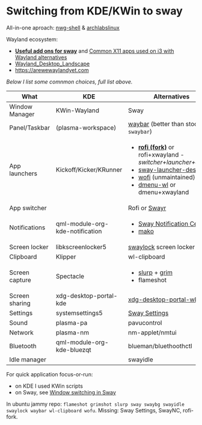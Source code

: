# Switching from KDE/KWin to sway

All-in-one aproach: [nwg-shell](https://github.com/nwg-piotr/nwg-shell) & [archlabslinux](https://archlabslinux.com/)

Wayland ecosystem:
* **[Useful add ons for sway](https://github.com/swaywm/sway/wiki/Useful-add-ons-for-sway)** and [Common X11 apps used on i3 with Wayland alternatives](https://github.com/swaywm/sway/wiki/i3-Migration-Guide#common-x11-apps-used-on-i3-with-wayland-alternatives)
* [Wayland_Desktop_Landscape](https://wiki.gentoo.org/wiki/Wayland_Desktop_Landscape)
* https://arewewaylandyet.com

*Below I list some comnmon choices, full list above.*

| What           | KDE                           | Alternatives |
| ---            | ---                           | ---|
| Window Manager | KWin-Wayland                  | Sway
| Panel/Taskbar  | (plasma-workspace)            | [waybar](https://github.com/Alexays/Waybar) (better than stock `swaybar`)
| App launchers  | Kickoff/Kicker/KRunner        | <ul><li>**[rofi (fork)](https://github.com/lbonn/rofi)** or rofi+xwayland - *switcher+launcher+dmenu*<li>[sway-launcher-desktop](https://github.com/Biont/sway-launcher-desktop)<li>[wofi](https://hg.sr.ht/~scoopta/wofi) (unmaintained)<li>[dmenu-wl](https://github.com/nyyManni/dmenu-wayland) or dmenu+xwayland</ul>
| App switcher   |                               | Rofi or [Swayr](https://sr.ht/~tsdh/swayr/)
| Notifications  |qml-module-org-kde-notification| <ul><li>[Sway Notification Center](https://github.com/ErikReider/SwayNotificationCenter)<li>[mako](https://github.com/emersion/mako)</ul>
| Screen locker  | libkscreenlocker5             | [swaylock](https://github.com/swaywm/swaylock) screen locker
| Clipboard      | Klipper                       | wl-clipboard
| Screen capture | Spectacle                     | <ul><li>[slurp](https://github.com/emersion/slurp) + [grim](https://sr.ht/~emersion/grim/)<li>flameshot</ul>
| Screen sharing | xdg-desktop-portal-kde        | [xdg-desktop-portal-wlr](https://github.com/emersion/xdg-desktop-portal-wlr)
| Settings       | systemsettings5               | [Sway Settings](https://github.com/ErikReider/SwaySettings)
| Sound          | plasma-pa                     | pavucontrol
| Network        | plasma-nm                     | nm-applet/nmtui
| Bluetooth      | qml-module-org-kde-bluezqt    | blueman/bluethoothctl
| Idle manager   |                               | swayidle  

For quick application focus-or-run:
* on KDE I used KWin scripts
* on Sway, see [Window switching in Sway](https://curiouscoding.nl/2021/07/01/sway-window-switching/)

In ubuntu jammy repo: `flameshot grimshot slurp sway swaybg swayidle swaylock waybar wl-clipboard wofu`. Missing: Sway Settings, SwayNC, rofi-fork.
